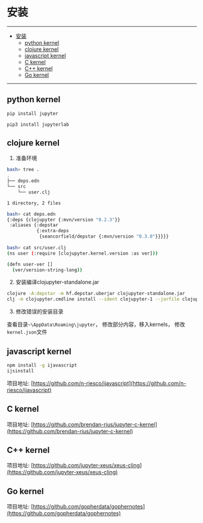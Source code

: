 # 安装

------

- [安装](#安装)
  - [python kernel](#python-kernel)
  - [clojure kernel](#clojure-kernel)
  - [javascript kernel](#javascript-kernel)
  - [C kernel](#c-kernel)
  - [C++ kernel](#c-kernel-1)
  - [Go kernel](#go-kernel)

------

## python kernel

``` sh
pip install jupyter
```

```
pip3 install jupyterlab
```

## clojure kernel

1. 准备环境

``` sh
bash> tree .
.
├── deps.edn
└── src
    └── user.clj

1 directory, 2 files

bash> cat deps.edn
{:deps {clojupyter {:mvn/version "0.2.3"}}
 :aliases {:depstar
           {:extra-deps
            {seancorfield/depstar {:mvn/version "0.3.0"}}}}}
            
bash> cat src/user.clj
(ns user (:require [clojupyter.kernel.version :as ver]))

(defn user-ver []
  (ver/version-string-long))
```

2. 安装编译clojupyter-standalone.jar

``` sh
clojure -A:depstar -m hf.depstar.uberjar clojupyter-standalone.jar
clj -m clojupyter.cmdline install --ident clojupyter-1 --jarfile clojupyter-standalone.jar
```

3. 修改错误的安装目录

查看目录`~\AppData\Roaming\jupyter`， 修改部分内容，移入kernels， 修改`kernel.json`文件


## javascript kernel

``` sh
npm install -g ijavascript
ijsinstall
```

项目地址: [https://github.com/n-riesco/ijavascript](https://github.com/n-riesco/ijavascript)

## C kernel

项目地址: [https://github.com/brendan-rius/jupyter-c-kernel](https://github.com/brendan-rius/jupyter-c-kernel)

## C++ kernel

项目地址: [https://github.com/jupyter-xeus/xeus-cling](https://github.com/jupyter-xeus/xeus-cling)

## Go kernel

项目地址: [https://github.com/gopherdata/gophernotes](https://github.com/gopherdata/gophernotes)
